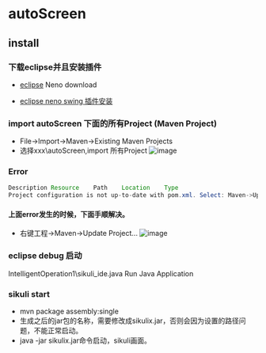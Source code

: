 # autoScreen
## install

### 下载eclipse并且安装插件
* [eclipse](http://www.eclipse.org/downloads/packages/eclipse-ide-java-ee-developers/neon3) Neno download

* [eclipse neno swing 插件安装](http://download.eclipse.org/windowbuilder/WB/release/4.6/)

### import autoScreen 下面的所有Project (Maven Project)
* File->Import->Maven->Existing Maven Projects
* 选择xxx\autoScreen,import 所有Project
![image](https://github.com/yueheng-li/autoScreen/blob/master/images/import.PNG)

### Error 
``` java
Description	Resource	Path	Location	Type
Project configuration is not up-to-date with pom.xml. Select: Maven->Update Project... from the project context menu or use Quick Fix.	sikulixapi		line 1	Maven Configuration Problem
``` 
#### 上面error发生的时候，下面手顺解决。
* 右键工程->Maven->Update Project...
![image](https://github.com/yueheng-li/autoScreen/blob/master/images/maven_update_project.PNG)

### eclipse debug 启动
IntelligentOperation1\sikuli_ide.java Run Java Application

### sikuli start
* mvn package assembly:single
* 生成之后的jar包的名称，需要修改成sikulix.jar，否则会因为设置的路径问题，不能正常启动。
* java -jar sikulix.jar命令启动，sikuli画面。



